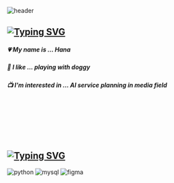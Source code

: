 ![header](https://capsule-render.vercel.app/api?type=waving&color=auto&height=250&section=header&text=Welcome%20to%20Hana's%20Github!&fontSize=45)

## [![Typing SVG](https://readme-typing-svg.demolab.com?font=Fira+Code&pause=1000&random=false&width=435&lines=Hi%2C+There+%F0%9F%91%8B%F0%9F%91%8B)](https://git.io/typing-svg)
##### :heartpulse: My name is ... Hana 
##### :paw_prints: I like ... playing with doggy 
##### :tv: I'm interested in ... AI service planning in media field   

<br/> <br/> <br/> <br/> <br/> 

## [![Typing SVG](https://readme-typing-svg.demolab.com?font=Fira+Code&pause=1000&random=false&width=435&lines=Now+I+am+learning...+)](https://git.io/typing-svg)

![python](https://img.shields.io/badge/Python-14354C?style=for-the-badge&logo=python&logoColor=white)
![mysql](https://img.shields.io/badge/MySQL-005C84?style=for-the-badge&logo=mysql&logoColor=white)
![figma](https://img.shields.io/badge/Figma-F24E1E?style=for-the-badge&logo=figma&logoColor=white)
